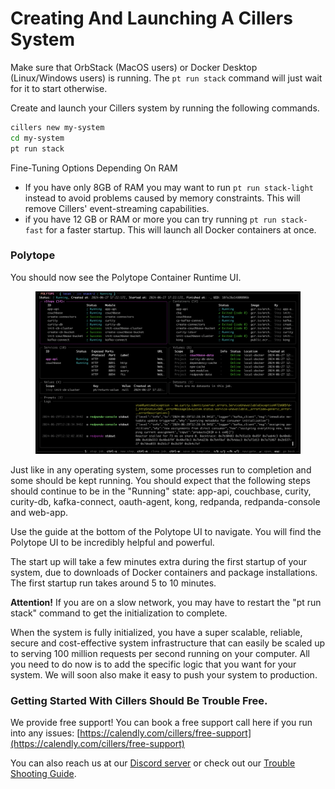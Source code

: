 # Creating And Launching A Cillers System

Make sure that OrbStack (MacOS users) or Docker Desktop (Linux/Windows users) is running. The `pt run stack` command will just wait for it to start otherwise.&#x20;

Create and launch your Cillers system by running the following commands.

```bash
cillers new my-system
cd my-system
pt run stack
```

Fine-Tuning Options Depending On RAM

* If you have only 8GB of RAM you may want to run `pt run stack-light` instead to avoid problems caused by memory constraints. This will remove Cillers' event-streaming capabilities.&#x20;
* if you have 12 GB or RAM or more you can try running `pt run stack-fast` for a faster startup. This will launch all Docker containers at once.&#x20;

### Polytope

You should now see the Polytope Container Runtime UI.

<figure><img src="../.gitbook/assets/image (10).png" alt=""><figcaption></figcaption></figure>

Just like in any operating system, some processes run to completion and some should be kept running. You should expect that the following steps should continue to be in the "Running" state: app-api, couchbase, curity, curity-db, kafka-connect, oauth-agent, kong, redpanda, redpanda-console and web-app.&#x20;

Use the guide at the bottom of the Polytope UI to navigate. You will find the Polytope UI to be incredibly helpful and powerful.&#x20;

The start up will take a few minutes extra during the first startup of your system, due to downloads of Docker containers and package installations. The first startup run takes around 5 to 10 minutes.&#x20;

**Attention!** If you are on a slow network, you may have to restart the "pt run stack" command to get the initialization to complete.&#x20;

When the system is fully initialized, you have a super scalable, reliable, secure and cost-effective system infrastructure that can easily be scaled up to serving 100 million requests per second running on your computer. All you need to do now is to add the specific logic that you want for your system. We will soon also make it easy to push your system to production.&#x20;

### Getting Started With Cillers Should Be Trouble Free.

We provide free support! You can book a free support call here if you run into any issues: [https://calendly.com/cillers/free-support](https://calendly.com/cillers/free-support)

You can also reach us at our [Discord server](https://discord.gg/awFYddKwCw) or check out our [Trouble Shooting Guide](trouble-shooting.md).&#x20;



